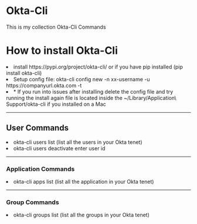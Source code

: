 # Okta-Cli
This is my collection Okta-Cli Commands

<h1>How to install Okta-Cli</h1>

<li>install https://pypi.org/project/okta-cli/ or if you have pip installed (pip install okta-cli)</li>

<li>Setup config file: okta-cli config new -n xx-username -u https://companyurl.okta.com -t <API_TOKEN></li>

<li>* If you run into issues after installing delete the config file and try running the install again file is located inside the ~/Library/Application\ Support/okta-cli if you installed on a Mac</li>


----------------------------------

<h2>User Commands</h2>

<li>okta-cli users list (list all the users in your Okta tenet)</li>
<li>okta-cli users deactivate enter user id</li>

----------------------------------

<h3>Application Commands</h3>

<li>okta-cli apps list (list all the application in your Okta tenet)</li>

----------------------------------

<h3>Group Commands</h3>

<li>okta-cli groups list (list all the groups in your Okta tenet)</li>
